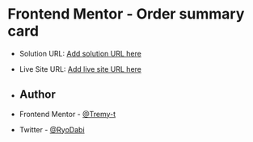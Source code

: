 # Frontend Mentor - Order summary card

- Solution URL: [Add solution URL here](https://www.frontendmentor.io/solutions/order-summary-htmlcss-7MlBGvPeL8)
- Live Site URL: [Add live site URL here](https://your-live-site-url.com)

- ## Author

- Frontend Mentor - [@Tremy-t](https://www.frontendmentor.io/profile/Tremy-t)
- Twitter - [@RyoDabi](https://www.twitter.com/RyoDabi)
